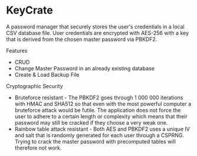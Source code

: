 # KeyCrate
A password manager that securely stores the user's credentials in a local CSV database file.
User credentials are encrypted with AES-256 with a key that is derived from the chosen master password via PBKDF2.

Features
* CRUD
* Change Master Password in an already existing database
* Create & Load Backup File

Cryptographic Security
* Bruteforce resistant - The PBKDF2 goes through 1 000 000 iterations with HMAC and SHA512 so that even with the most powerful computer a bruteforce attack would be futile. The application does not force the user to adhere to a certain length or complexity which means that their password may still be cracked if they choose a very weak one.
* Rainbow table attack resistant - Both AES and PBKDF2 uses a unique IV and salt that is randomly generated for each user through a CSPRNG. Trying to crack the master password with precomputed tables will therefore not work.